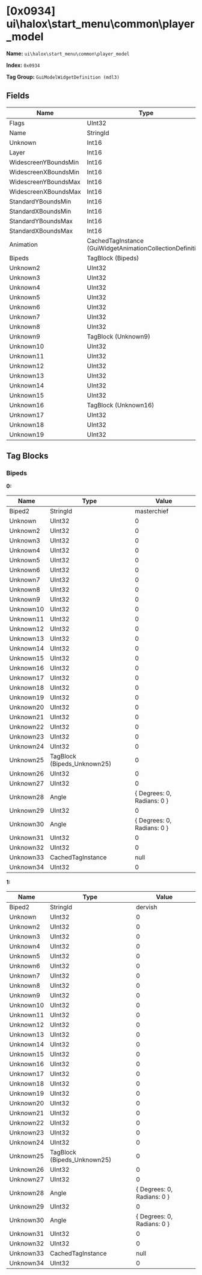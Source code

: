 # [0x0934] ui\halox\start_menu\common\player_model

**Name:** ```ui\halox\start_menu\common\player_model```

**Index:** ```0x0934```

**Tag Group:** ```GuiModelWidgetDefinition (mdl3)```

## Fields

Name	| Type	| Value
---	|---	|---	|
Flags	|UInt32	|1
Name	|StringId	|player_model
Unknown	|Int16	|0
Layer	|Int16	|0
WidescreenYBoundsMin	|Int16	|76
WidescreenXBoundsMin	|Int16	|556
WidescreenYBoundsMax	|Int16	|411
WidescreenXBoundsMax	|Int16	|792
StandardYBoundsMin	|Int16	|0
StandardXBoundsMin	|Int16	|0
StandardYBoundsMax	|Int16	|0
StandardXBoundsMax	|Int16	|0
Animation	|CachedTagInstance (GuiWidgetAnimationCollectionDefinition)	|[[0x0932] ui\halox\start_menu\animations\appearance_panes2](../GuiWidgetAnimationCollectionDefinition/0932.md)
Bipeds	|TagBlock (Bipeds)	|[2](#bipeds)
Unknown2	|UInt32	|0
Unknown3	|UInt32	|0
Unknown4	|UInt32	|0
Unknown5	|UInt32	|0
Unknown6	|UInt32	|0
Unknown7	|UInt32	|0
Unknown8	|UInt32	|0
Unknown9	|TagBlock (Unknown9)	|0
Unknown10	|UInt32	|0
Unknown11	|UInt32	|0
Unknown12	|UInt32	|0
Unknown13	|UInt32	|0
Unknown14	|UInt32	|0
Unknown15	|UInt32	|0
Unknown16	|TagBlock (Unknown16)	|0
Unknown17	|UInt32	|0
Unknown18	|UInt32	|0
Unknown19	|UInt32	|0


## Tag Blocks

### Bipeds

**0:**

Name	| Type	| Value
---	|---	|---	|
Biped2	|StringId	|masterchief
Unknown	|UInt32	|0
Unknown2	|UInt32	|0
Unknown3	|UInt32	|0
Unknown4	|UInt32	|0
Unknown5	|UInt32	|0
Unknown6	|UInt32	|0
Unknown7	|UInt32	|0
Unknown8	|UInt32	|0
Unknown9	|UInt32	|0
Unknown10	|UInt32	|0
Unknown11	|UInt32	|0
Unknown12	|UInt32	|0
Unknown13	|UInt32	|0
Unknown14	|UInt32	|0
Unknown15	|UInt32	|0
Unknown16	|UInt32	|0
Unknown17	|UInt32	|0
Unknown18	|UInt32	|0
Unknown19	|UInt32	|0
Unknown20	|UInt32	|0
Unknown21	|UInt32	|0
Unknown22	|UInt32	|0
Unknown23	|UInt32	|0
Unknown24	|UInt32	|0
Unknown25	|TagBlock (Bipeds_Unknown25)	|0
Unknown26	|UInt32	|0
Unknown27	|UInt32	|0
Unknown28	|Angle	|{ Degrees: 0, Radians: 0 }
Unknown29	|UInt32	|0
Unknown30	|Angle	|{ Degrees: 0, Radians: 0 }
Unknown31	|UInt32	|0
Unknown32	|UInt32	|0
Unknown33	|CachedTagInstance	|null
Unknown34	|UInt32	|0


**1:**

Name	| Type	| Value
---	|---	|---	|
Biped2	|StringId	|dervish
Unknown	|UInt32	|0
Unknown2	|UInt32	|0
Unknown3	|UInt32	|0
Unknown4	|UInt32	|0
Unknown5	|UInt32	|0
Unknown6	|UInt32	|0
Unknown7	|UInt32	|0
Unknown8	|UInt32	|0
Unknown9	|UInt32	|0
Unknown10	|UInt32	|0
Unknown11	|UInt32	|0
Unknown12	|UInt32	|0
Unknown13	|UInt32	|0
Unknown14	|UInt32	|0
Unknown15	|UInt32	|0
Unknown16	|UInt32	|0
Unknown17	|UInt32	|0
Unknown18	|UInt32	|0
Unknown19	|UInt32	|0
Unknown20	|UInt32	|0
Unknown21	|UInt32	|0
Unknown22	|UInt32	|0
Unknown23	|UInt32	|0
Unknown24	|UInt32	|0
Unknown25	|TagBlock (Bipeds_Unknown25)	|0
Unknown26	|UInt32	|0
Unknown27	|UInt32	|0
Unknown28	|Angle	|{ Degrees: 0, Radians: 0 }
Unknown29	|UInt32	|0
Unknown30	|Angle	|{ Degrees: 0, Radians: 0 }
Unknown31	|UInt32	|0
Unknown32	|UInt32	|0
Unknown33	|CachedTagInstance	|null
Unknown34	|UInt32	|0


